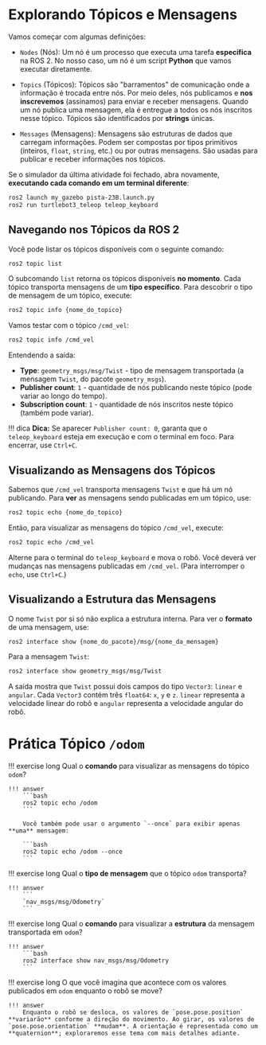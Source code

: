 # Explorando Tópicos e Mensagens

Vamos começar com algumas definições:

* `Nodes` (Nós): Um nó é um processo que executa uma tarefa **específica** na ROS 2. No nosso caso, um nó é um script **Python** que vamos executar diretamente.

* `Topics` (Tópicos): Tópicos são "barramentos" de comunicação onde a informação é trocada entre nós. Por meio deles, nós publicamos e **nos inscrevemos** (assinamos) para enviar e receber mensagens. Quando um nó publica uma mensagem, ela é entregue a todos os nós inscritos nesse tópico. Tópicos são identificados por **strings** únicas.

* `Messages` (Mensagens): Mensagens são estruturas de dados que carregam informações. Podem ser compostas por tipos primitivos (inteiros, `float`, `string`, etc.) ou por outras mensagens. São usadas para publicar e receber informações nos tópicos.

Se o simulador da última atividade foi fechado, abra novamente, **executando cada comando em um terminal diferente**:

```bash
ros2 launch my_gazebo pista-23B.launch.py
ros2 run turtlebot3_teleop teleop_keyboard
```

## Navegando nos Tópicos da ROS 2

Você pode listar os tópicos disponíveis com o seguinte comando:

```bash
ros2 topic list
```

O subcomando `list` retorna os tópicos disponíveis **no momento**. Cada tópico transporta mensagens de um **tipo específico**. Para descobrir o tipo de mensagem de um tópico, execute:

```bash
ros2 topic info {nome_do_topico}
```

Vamos testar com o tópico `/cmd_vel`:

```bash
ros2 topic info /cmd_vel
```

Entendendo a saída:

* **Type**: `geometry_msgs/msg/Twist` - tipo de mensagem transportada (a mensagem `Twist`, do pacote `geometry_msgs`).
* **Publisher count**: `1` - quantidade de nós publicando neste tópico (pode variar ao longo do tempo).
* **Subscription count**: `1` - quantidade de nós inscritos neste tópico (também pode variar).

!!! dica
    **Dica:** Se aparecer `Publisher count: 0`, garanta que o `teleop_keyboard` esteja em execução e com o terminal em foco. Para encerrar, use `Ctrl+C`.

## Visualizando as Mensagens dos Tópicos

Sabemos que `/cmd_vel` transporta mensagens `Twist` e que há um nó publicando. Para **ver** as mensagens sendo publicadas em um tópico, use:

```bash
ros2 topic echo {nome_do_topico}
```

Então, para visualizar as mensagens do tópico `/cmd_vel`, execute:

```bash
ros2 topic echo /cmd_vel
```

Alterne para o terminal do `teleop_keyboard` e mova o robô. Você deverá ver mudanças nas mensagens publicadas em `/cmd_vel`. (Para interromper o `echo`, use `Ctrl+C`.)

## Visualizando a Estrutura das Mensagens

O nome `Twist` por si só não explica a estrutura interna. Para ver o **formato** de uma mensagem, use:

```bash
ros2 interface show {nome_do_pacote}/msg/{nome_da_mensagem}
```

Para a mensagem `Twist`:

```bash
ros2 interface show geometry_msgs/msg/Twist
```

A saída mostra que `Twist` possui dois campos do tipo `Vector3`: `linear` e `angular`. Cada `Vector3` contém três `float64`: `x`, `y` e `z`. `linear` representa a velocidade linear do robô e `angular` representa a velocidade angular do robô.

# Prática Tópico `/odom`

!!! exercise long
    Qual o **comando** para visualizar as mensagens do tópico `odom`?

    !!! answer
        ```bash
        ros2 topic echo /odom
        ```
        
        Você também pode usar o argumento `--once` para exibir apenas **uma** mensagem:
        
        ```bash
        ros2 topic echo /odom --once
        ```

!!! exercise long
    Qual o **tipo de mensagem** que o tópico `odom` transporta?

    !!! answer
        ```
        `nav_msgs/msg/Odometry`
        ```

!!! exercise long
    Qual o **comando** para visualizar a **estrutura** da mensagem transportada em `odom`?

    !!! answer
        ```bash
        ros2 interface show nav_msgs/msg/Odometry
        ```

!!! exercise long
    O que você imagina que acontece com os valores publicados em `odom` enquanto o robô se move?

    !!! answer
        Enquanto o robô se desloca, os valores de `pose.pose.position` **variarão** conforme a direção do movimento. Ao girar, os valores de `pose.pose.orientation` **mudam**. A orientação é representada como um **quaternion**; exploraremos esse tema com mais detalhes adiante.
